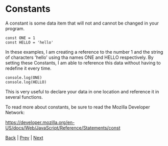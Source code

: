 # Constants #

A constant is some data item that will not and cannot be changed in your program.

```
const ONE = 1
const HELLO = 'hello'
```

In these examples, I am creating a reference to the number 1 and the string of
characters 'hello' using tha names ONE and HELLO respectively. By setting these Constants,
I am able to reference this data without having to redefine it every time.

```
console.log(ONE)
console.log(HELLO)
```

This is very useful to declare your data in one location and reference it in
several functions.

To read more about constants, be sure to read the Mozilla Developer Network:

https://developer.mozilla.org/en-US/docs/Web/JavaScript/Reference/Statements/const

[Back](.) | [Prev](conditionals) | [Next](comparisons)
